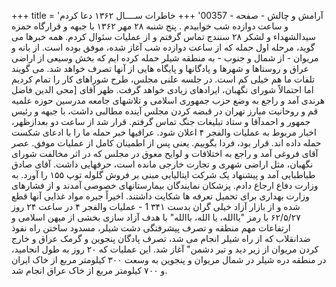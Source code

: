 +++
title = 'آرامش و چالش - صفحه - 00357'
+++
خاطرات ســــال ۱۳۶۲ دعا کردم و ساعت دوازده شب خوابیدم . پنج شنبه ۲۸ مهر ۱۳۶۲ با جبهه و قرارگاه حمزه سیدالشهداء و لشکر ۲۸ سنندج تماس گرفتم و از عملیات سئوال کردم. همه خبرها می گوید، مرحله اول حمله که از ساعت دوازده شب آغاز شده، موفق بوده است. از بانه و مریوان - از شمال و جنوب - به منطقه شیلر حمله کرده ایم که بخش وسیعی از اراضی عراق و روستاها و شهرها و پادگانها و پایگاه هایی از آنها تصرف خواهد شد. می گویند تلفات ما هم خیلی کم است. در جلسه علنی مجلس، طرح شوراهای کار را تمام کردیم اما احتمالاً شورای نگهبان، ایرادهای زیادی خواهد گرفت. ظهر آقای [محی الدین فاضل هرندی آمد و راجع به وضع حزب جمهوری اسلامی و تلاشهای جامعه مدرسین حوزه علمیه قم و روحانیت مبارز تهران در قبضه کردن مجلس آینده مطالبی داشت، با جبهه و رئیس جمهور و احمدآقا و ستاد تبلیغات جنگ تماس گرفتم. قرار شد از ساعت دو بعدازظهر، اخبار مربوط به عملیات والفجر ۴ اعلان شود. عراقیها خبر حمله ما را با ادعای شکست حمله داده اند. قرار بود، فردا بگوییم. یعنی پس از اطمینان کامل از عملیات موفق. عصر آقای فروغی آمد و راجع به اختلافات و لوایح معوق در مجلس که در اثر مخالفت شورای نگهبان، مثل اراضی شهری و تجارت خارجی مانده است، حرفهایی داشت. آقای صادق طباطبایی آمد و پیشنهاد یک شرکت ایتالیایی مبنی بر فروش گلوله توپ ۱۵۵ را آورد. به وزارت دفاع ارجاع دادم. پزشکان نمایندگان بیمارستانهای خصوصی آمدند و از فشارهای وزارت بهداری برای تحمیل تعرفه ها شکایت داشتند. اخیراً جيره مواد غذایی آنها قطع شده و از بازار آزاد خیلی گران بدست ۳۴۱ 1 - عملیات والفجر ۴ در ساعت ۲۴ روز ۶۲/۵/۲۷ با رمز "یاالله، یا الله، باالله" با هدف آزاد سازی بخشی از میهن اسلامی و ارتفاعات مهم منطقه و تصرف پیشرفتگی دشت شیلر، مسدود ساختن راه نفوذ ضدانقلاب که از راه شیلر انجام می شد، تصرف پادگان پنجوین و گرمک عراق و خارج کردن مریوان از زیر دید و تیر دشمن" آغاز شد. این عملیات که ۲۰ روز به طول انجامید، در منطقه دره شیلر در شمال مریوان و پنجوین به وسعت ۳۰۰ کیلومتر مربع از خاک ایران و ۷۰۰ کیلومتر مربع از خاک عراق انجام شد.